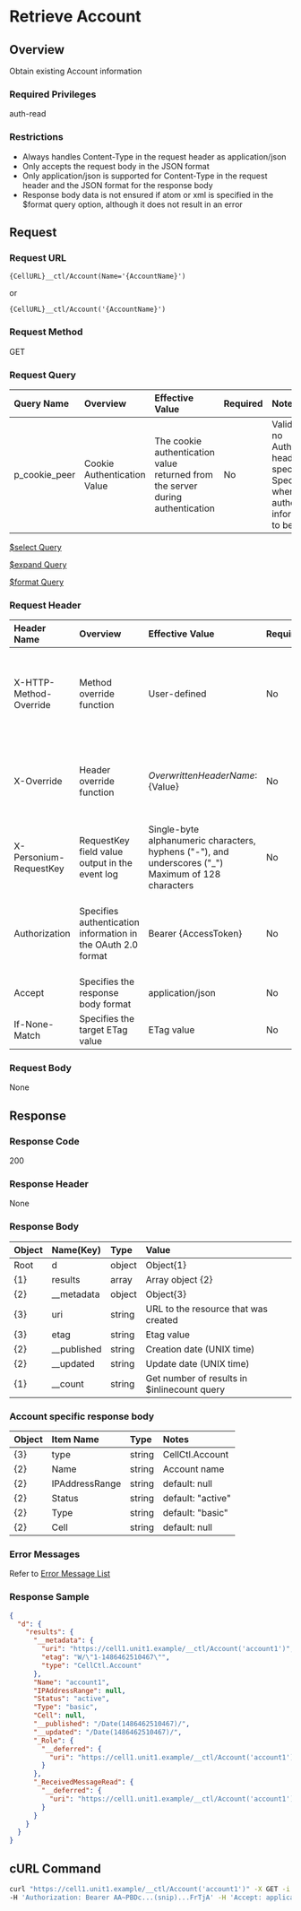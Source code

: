 # Retrieve Account

## Overview

Obtain existing Account information

### Required Privileges

auth-read

### Restrictions

* Always handles Content-Type in the request header as application/json
* Only accepts the request body in the JSON format
* Only application/json is supported for Content-Type in the request header and the JSON format for the response body
* Response body data is not ensured if atom or xml is specified in the $format query option, although it does not result in an error


## Request

### Request URL

```
{CellURL}__ctl/Account(Name='{AccountName}')
```

or 

```
{CellURL}__ctl/Account('{AccountName}')
```

### Request Method

GET

### Request Query

|Query Name|Overview|Effective Value|Required|Notes|
|:--|:--|:--|:--|:--|
|p_cookie_peer|Cookie Authentication Value|The cookie authentication value returned from the server during authentication|No|Valid only if no Authorization header specified<br>Specify this when cookie authentication information is to be used|

[$select  Query](406_Select_Query.md)

[$expand  Query](405_Expand_Query.md)

[$format  Query](404_Format_Query.md)

### Request Header

|Header Name|Overview|Effective Value|Required|Notes|
|:--|:--|:--|:--|:--|
|X-HTTP-Method-Override|Method override function|User-defined|No|Specifying this value in a request with the POST method <br>indicates that the specified value is used as the method|
|X-Override|Header override function|${OverwrittenHeaderName}:${Value}|No|Overwrite normal HTTP header value. When overwriting multiple headers<br> specify multi X-Override headers|
|X-Personium-RequestKey|RequestKey field value output in the event log|Single-byte alphanumeric characters, hyphens ("-"), and underscores ("_")<br>Maximum of 128 characters|No|PCS-${32 character string with UUID} by default|
|Authorization|Specifies authentication information in the OAuth 2.0 format|Bearer {AccessToken}|No|* Authentication tokens are the tokens acquired using the Authentication Token Acquisition API|
|Accept|Specifies the response body format|application/json|No|[application/json] by default|
|If-None-Match|Specifies the target ETag value|ETag value|No|[*] by default|

### Request Body

None


## Response

### Response Code

200

### Response Header

None

### Response Body

|Object|Name(Key)|Type|Value|
|:--|:--|:--|:--|
|Root|d|object|Object{1}|
|{1}|results|array|Array object {2}|
|{2}|__metadata|object|Object{3}|
|{3}|uri|string|URL to the resource that was created|
|{3}|etag|string|Etag value|
|{2}|__published|string|Creation date (UNIX time)|
|{2}|__updated|string|Update date (UNIX time)|
|{1}|__count|string|Get number of results in $inlinecount query|

### Account specific response body

|Object|Item Name|Type|Notes|
|:--|:--|:--|:--|
|{3}|type|string|CellCtl.Account|
|{2}|Name|string|Account name|
|{2}|IPAddressRange|string|default: null|
|{2}|Status|string|default: "active"|
|{2}|Type|string|default: "basic"|
|{2}|Cell|string|default: null|

### Error Messages

Refer to [Error Message List](004_Error_Messages.md)

### Response Sample

```JSON
{
  "d": {
    "results": {
      "__metadata": {
        "uri": "https://cell1.unit1.example/__ctl/Account('account1')",
        "etag": "W/\"1-1486462510467\"",
        "type": "CellCtl.Account"
      },
      "Name": "account1",
      "IPAddressRange": null,
      "Status": "active",
      "Type": "basic",
      "Cell": null,
      "__published": "/Date(1486462510467)/",
      "__updated": "/Date(1486462510467)/",
      "_Role": {
        "__deferred": {
          "uri": "https://cell1.unit1.example/__ctl/Account('account1')/_Role"
        }
      },
      "_ReceivedMessageRead": {
        "__deferred": {
          "uri": "https://cell1.unit1.example/__ctl/Account('account1')/_ReceivedMessageRead"
        }
      }
    }
  }
}
```


## cURL Command

```sh
curl "https://cell1.unit1.example/__ctl/Account('account1')" -X GET -i \
-H 'Authorization: Bearer AA~PBDc...(snip)...FrTjA' -H 'Accept: application/json'
```


